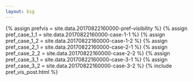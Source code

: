 ```yaml
---
layout: big
---
```

{% assign prefvis = site.data.20170822160000-pref-visibility %}
{% assign pref_case_1_1 = site.data.20170822160000-case-1-1 %}
{% assign pref_case_1_2 = site.data.20170822160000-case-1-2 %}
{% assign pref_case_2_1 = site.data.20170822160000-case-2-1 %}
{% assign pref_case_2_2 = site.data.20170822160000-case-2-2 %}
{% assign pref_case_3_1 = site.data.20170822160000-case-3-1 %}
{% assign pref_case_3_2 = site.data.20170822160000-case-3-2 %}
{% include pref_vis_post.html %}
